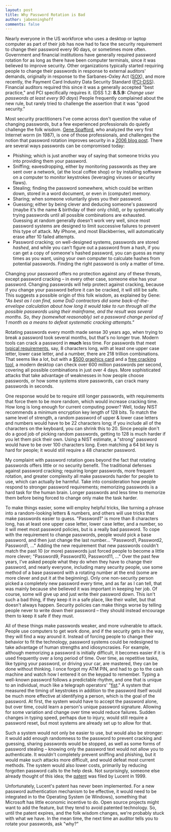 ```yaml
---
layout: post
title: Why Password Rotation is Bad
author: jabenninghoff
comments: false
---
```

Nearly everyone in the US workforce who uses a desktop or laptop
computer as part of their job has now had to face the security
requirement to change their password every 90 days, or sometimes more
often. Government and financial institutions have generally required
password rotation for as long as there have been computer terminals,
since it was believed to improve security. Other organizations typically
started requiring people to change their passwords in response to
external auditors' demands, originally in response to the Sarbanes-Oxley
Act ([SOX](https://en.wikipedia.org/wiki/Sarbanes-Oxley_Act)), and more
recently, the Payment Card Industry Data Security Standard
([PCI-DSS](https://www.pcisecuritystandards.org/security_standards/pci_dss.shtml)).
Financial auditors required this since it was a generally accepted "best
practice," and PCI specifically requires it. (DSS 1.2: **8.5.9:**
*Change user passwords at least every 90 days*) People frequently
complained about the new rule, but rarely tried to challenge the
assertion that it was "good security."

Most security practitioners I've come across don't question the value of
changing passwords, but a few experienced professionals do quietly
challenge the folk wisdom. [Gene
Spafford](https://en.wikipedia.org/wiki/Gene_Spafford), who analyzed the
very first Internet worm (in 1987), is one of those professionals, and
challenges the notion that password rotation improves security in a
[2006 blog
post](http://www.cerias.purdue.edu/site/blog/post/password-change-myths/).
There are several ways passwords can be compromised today:

- Phishing; which is just another way of saying that someone tricks
    you into providing them your password.
- Sniffing; eavesdropping, either by monitoring passwords as they are
    sent over a network, (at the local coffee shop) or by installing
    software on a computer to monitor keystrokes (leveraging viruses or
    security flaws).
- Stealing; finding the password somewhere, which could be written
    down, stored in a word document, or even in (computer) memory.
- Sharing; when someone voluntarily gives you their password.
- Guessing; either by being clever and deducing someone's password
    (maybe it's the name & birthday of their only child), or by
    systematically trying passwords until all possible combinations are
    exhausted. Guessing at random generally doesn't work very well,
    since most password systems are designed to limit successive
    failures to prevent this type of attack. My iPhone, and most
    Blackberries, will automatically erase after 10 failed attempts.
- Password cracking; on well-designed systems, passwords are stored
    *hashed*, and while you can't figure out a password from a hash, if
    you can get a copy of someone's hashed password, you can guess as
    many times as you want, using your own computer to calculate hashes
    from potential passwords. Finding the right password is only a
    matter of time.

Changing your password offers no protection against any of these
threats, except password cracking – in every other case, someone else
has your password. Changing passwords will help protect against
cracking, because if you change your password before it can be cracked,
it will still be safe. This suggests a possible origin of this folk
wisdom, as explained by Gene: *"As best as I can find, some DoD
contractors did some back-of-the-envelope calculation about how long it
would take to run through all the possible passwords using their
mainframe, and the result was several months. So, they (somewhat
reasonably) set a password change period of 1 month as a means to defeat
systematic cracking attempts."*

Rotating passwords every month made sense 30 years ago, when trying to
break a password took several months, but that's no longer true. Modern
tools can crack a password in **much** less time. For passwords that
meet [typical
requirements](https://en.wikipedia.org/wiki/Password_policy), say, 8
characters long, with at least one upper case letter, lower case letter,
and a number, there are 218 trillion combinations. That seems like a
lot, but with a [\$500 graphics
card](http://www.nvidia.com/object/product_geforce_9800_gx2_us.html) and
a [free cracking tool](https://www.elcomsoft.com/lhc.html), a modern
desktop can check over 600 million passwords per second, covering all
possible combinations in just over 4 days. More sophisticated attacks
that take advantage of weaknesses in how people choose passwords, or how
some systems store passwords, can crack many passwords in seconds.

One response would be to require still longer passwords, with
requirements that force them to be more random, which would increase
cracking time. How long is long enough for current computing power?
Well, today NIST recommends a minimum encryption key length of 128 bits.
To match the same level of strength, a random password of upper & lower
case letters and numbers would have to be 22 characters long; if you
include all of the characters on the keyboard, you can shrink this to 20.
Since people don't do a good job of picking random passwords,
getting to 128 is much harder if you let them pick their own. Using a
NIST estimate, a "strong" password would have to be over 100 characters
long. Even matching a 64 bit key is hard for people; it would still
require a 48 character password.

My complaint with password rotation goes beyond the fact that rotating
passwords offers little or no security benefit. The traditional defenses
against password cracking; requiring longer passwords, more frequent
rotation, and greater complexity all make passwords harder for people to
use, which can actually be harmful. Take into consideration how people
respond to stronger password requirements; memorizing passwords is a
hard task for the human brain. Longer passwords and less time to
memorize them before being forced to change only make the task harder.

To make things easier, some will employ helpful tricks, like turning a
phrase into a random-looking letters & numbers, and others will use
tricks that make passwords easier to guess. "Password1" is more than 8
characters long, has at least one upper case letter, lower case letter,
and a number, so it will meet most password policies, but is a really
bad password. To cope with the requirement to change passwords, people
would pick a base password, and then just change the last number...
"Password1, Password2, Password1, ..." Adding the new requirement that
new passwords couldn't match the past 10 (or more) passwords just forced
people to become a little more clever; "Password9, Password10,
Password11, ..." Over the past few years, I've asked people what they do
when they have to change their password, and nearly everyone, including
many security people, use some method of a base password with a rotating
number at the end (some are more clever and put it at the beginning).
Only one non-security person picked a completely new password every
time, and as far as I can tell, that was mainly because she believed it
was important in keeping her job. Of course, some will give up and just
write their password down. This isn't such a bad thing, if they keep it
in a safe place, like their wallet, but that doesn't always happen.
Security policies can make things worse by telling people never to write
down their password – they should instead encourage them to keep it safe
if they must.

All of these things make passwords weaker, and more vulnerable to
attack. People use computers to get work done, and if the security gets
in the way, they will find a way around it. Instead of forcing people to
change their behavior to fit the technology, password systems could be
redesigned to take advantage of human strengths and idiosyncrasies. For
example, although memorizing a password is initially difficult, it
becomes easier if it is used frequently over a long period of time. Over
time, as repetitive tasks, like typing your password, or driving your
car, are mastered, they can be done without thinking. I once forgot my
ATM PIN, and had to go to the cash machine and watch how I entered it on
the keypad to remember. Typing a well-known password follows a
predictable rhythm, and one that is unique to an individual, much like a
telegraph operators'
"[fist](https://en.wikipedia.org/wiki/Telegraph_key)." A system that
measured the timing of keystrokes in addition to the password itself
would be much more effective at identifying a person, which is the goal
of the password. At first, the system would have to accept the password
alone, but over time, could learn a person's unique password signature.
Allowing for some variation and change over time would reduce failures.
Sudden changes in typing speed, perhaps due to injury, would still
require a password reset, but most systems are already set up to allow
for that.

Such a system would not only be easier to use, but would also be
stronger: it would add enough randomness to the password to prevent
cracking and guessing, sharing passwords would be stopped, as well as
some forms of password stealing – knowing only the password text would
not allow you to authenticate. It wouldn't completely prevent sniffing
and phishing, but it would make such attacks more difficult, and would
defeat most current methods. The system would also lower costs,
primarily by reducing forgotten password calls to the help desk. Not
surprisingly, someone else already thought of this idea; the
[patent](http://www.freepatentsonline.com/6895514.html) was filed by
Lucent in 1999.

Unfortunately, Lucent's patent has never been implemented. For a new
password authentication mechanism to be effective, it would need to be
integrated in to the Operating System (ie Windows), something that
Microsoft has little economic incentive to do. Open source projects
might want to add the feature, but they tend to avoid patented
technology. So, until the patent expires, and the folk wisdom changes,
we're probably stuck with what we have. In the mean time, the next time
an auditor tells you to rotate your passwords, ask "why?"
